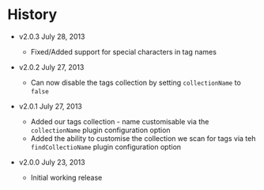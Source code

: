 # History

- v2.0.3 July 28, 2013
	- Fixed/Added support for special characters in tag names

- v2.0.2 July 27, 2013
	- Can now disable the tags collection by setting `collectionName` to `false`

- v2.0.1 July 27, 2013
	- Added our tags collection - name customisable via the `collectionName` plugin configuration option
	- Added the ability to customise the collection we scan for tags via teh `findCollectioName` plugin configuration option

- v2.0.0 July 23, 2013
	- Initial working release

